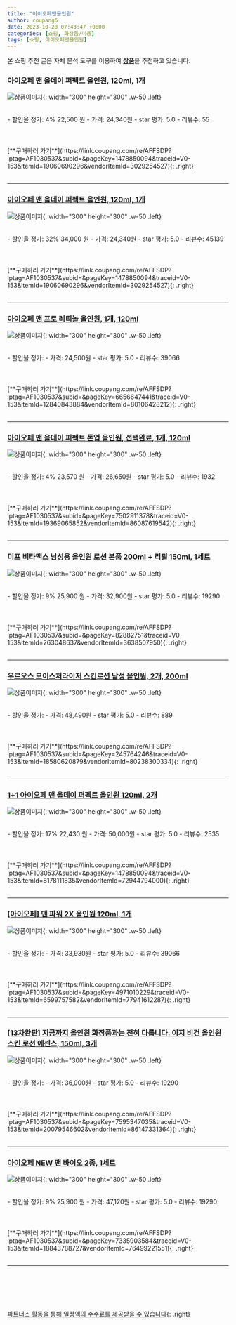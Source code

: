 ```yaml
---
title: "아이오페맨올인원"
author: coupang6
date: 2023-10-28 07:43:47 +0800
categories: [쇼핑, 화장품/미용]
tags: [쇼핑, 아이오페맨올인원]
---
```


본 쇼핑 추천 글은 자체 분석 도구를 이용하여 [**상품**](https://link.coupang.com/a/bao1ui)을 추천하고 있습니다.

### [아이오페 맨 올데이 퍼펙트 올인원, 120ml, 1개](https://link.coupang.com/re/AFFSDP?lptag=AF1030537&subid=&pageKey=1478850094&traceid=V0-153&itemId=19060690296&vendorItemId=3029254527)

![상품이미지](https://thumbnail9.coupangcdn.com/thumbnails/remote/230x230ex/image/retail/images/4529787302623674-343426d6-76fd-4b54-a697-038b07418e0c.jpg){: width="300" height="300" .w-50 .left}


<br>
- 할인율 정가: 4%  22,500   원
- 가격: 24,340원
- star 평가: 5.0
- 리뷰수: 55
<br>
<br>
<br>
<br>
[**구매하러 가기**](https://link.coupang.com/re/AFFSDP?lptag=AF1030537&subid=&pageKey=1478850094&traceid=V0-153&itemId=19060690296&vendorItemId=3029254527){: .right}
<br>
<br>

---

### [아이오페 맨 올데이 퍼펙트 올인원, 120ml, 1개](https://link.coupang.com/re/AFFSDP?lptag=AF1030537&subid=&pageKey=1478850094&traceid=V0-153&itemId=19060690296&vendorItemId=3029254527)

![상품이미지](https://thumbnail9.coupangcdn.com/thumbnails/remote/230x230ex/image/retail/images/4529787302623674-343426d6-76fd-4b54-a697-038b07418e0c.jpg){: width="300" height="300" .w-50 .left}


<br>
- 할인율 정가: 32%  34,000   원
- 가격: 24,340원
- star 평가: 5.0
- 리뷰수: 45139
<br>
<br>
<br>
<br>
[**구매하러 가기**](https://link.coupang.com/re/AFFSDP?lptag=AF1030537&subid=&pageKey=1478850094&traceid=V0-153&itemId=19060690296&vendorItemId=3029254527){: .right}
<br>
<br>

---

### [아이오페 맨 프로 레티놀 올인원, 1개, 120ml](https://link.coupang.com/re/AFFSDP?lptag=AF1030537&subid=&pageKey=6656647441&traceid=V0-153&itemId=12840843884&vendorItemId=80106428212)

![상품이미지](https://thumbnail9.coupangcdn.com/thumbnails/remote/230x230ex/image/retail/images/2541871353328230-26c895e7-adef-40b8-a50e-97e3daa16fe9.jpg){: width="300" height="300" .w-50 .left}


<br>
- 할인율 정가: 
- 가격: 24,500원
- star 평가: 5.0
- 리뷰수: 39066
<br>
<br>
<br>
<br>
[**구매하러 가기**](https://link.coupang.com/re/AFFSDP?lptag=AF1030537&subid=&pageKey=6656647441&traceid=V0-153&itemId=12840843884&vendorItemId=80106428212){: .right}
<br>
<br>

---

### [아이오페 맨 올데이 퍼펙트 톤업 올인원, 선택완료, 1개, 120ml](https://link.coupang.com/re/AFFSDP?lptag=AF1030537&subid=&pageKey=7502911378&traceid=V0-153&itemId=19369065852&vendorItemId=86087619542)

![상품이미지](https://thumbnail10.coupangcdn.com/thumbnails/remote/230x230ex/image/retail/images/2023/05/26/12/5/f52c007b-c916-4607-ab54-bb661518f246.jpg){: width="300" height="300" .w-50 .left}


<br>
- 할인율 정가: 4%  23,570   원
- 가격: 26,650원
- star 평가: 5.0
- 리뷰수: 1932
<br>
<br>
<br>
<br>
[**구매하러 가기**](https://link.coupang.com/re/AFFSDP?lptag=AF1030537&subid=&pageKey=7502911378&traceid=V0-153&itemId=19369065852&vendorItemId=86087619542){: .right}
<br>
<br>

---

### [미프 비타맥스 남성용 올인원 로션 본품 200ml + 리필 150ml, 1세트](https://link.coupang.com/re/AFFSDP?lptag=AF1030537&subid=&pageKey=82882751&traceid=V0-153&itemId=263048637&vendorItemId=3638507950)

![상품이미지](https://thumbnail9.coupangcdn.com/thumbnails/remote/230x230ex/image/retail/images/3228854919453075-5789dbcb-9c34-4609-bf0a-7a33e52f7ddc.jpg){: width="300" height="300" .w-50 .left}


<br>
- 할인율 정가: 9%  25,900   원
- 가격: 32,900원
- star 평가: 5.0
- 리뷰수: 19290
<br>
<br>
<br>
<br>
[**구매하러 가기**](https://link.coupang.com/re/AFFSDP?lptag=AF1030537&subid=&pageKey=82882751&traceid=V0-153&itemId=263048637&vendorItemId=3638507950){: .right}
<br>
<br>

---

### [우르오스 모이스처라이저 스킨로션 남성 올인원, 2개, 200ml](https://link.coupang.com/re/AFFSDP?lptag=AF1030537&subid=&pageKey=245764246&traceid=V0-153&itemId=18580620879&vendorItemId=80238300334)

![상품이미지](https://thumbnail9.coupangcdn.com/thumbnails/remote/230x230ex/image/vendor_inventory/07cd/dee04bcdb7d0f33209473fd834ec86c77355fb48f9fafeaf95879903ab93.jpg){: width="300" height="300" .w-50 .left}


<br>
- 할인율 정가: 
- 가격: 48,490원
- star 평가: 5.0
- 리뷰수: 889
<br>
<br>
<br>
<br>
[**구매하러 가기**](https://link.coupang.com/re/AFFSDP?lptag=AF1030537&subid=&pageKey=245764246&traceid=V0-153&itemId=18580620879&vendorItemId=80238300334){: .right}
<br>
<br>

---

### [1+1 아이오페 맨 올데이 퍼펙트 올인원 120ml, 2개](https://link.coupang.com/re/AFFSDP?lptag=AF1030537&subid=&pageKey=1478850094&traceid=V0-153&itemId=8178111835&vendorItemId=72944794000)

![상품이미지](https://thumbnail10.coupangcdn.com/thumbnails/remote/230x230ex/image/vendor_inventory/3855/a566286195b895be4df7a465cd45dec9b54a432f581e38905ca44b0ca081.jpg){: width="300" height="300" .w-50 .left}


<br>
- 할인율 정가: 17%  22,430   원
- 가격: 50,000원
- star 평가: 5.0
- 리뷰수: 2535
<br>
<br>
<br>
<br>
[**구매하러 가기**](https://link.coupang.com/re/AFFSDP?lptag=AF1030537&subid=&pageKey=1478850094&traceid=V0-153&itemId=8178111835&vendorItemId=72944794000){: .right}
<br>
<br>

---

### [[아이오페] 맨 파워 2X 올인원 120ml, 1개](https://link.coupang.com/re/AFFSDP?lptag=AF1030537&subid=&pageKey=4971010229&traceid=V0-153&itemId=6599757582&vendorItemId=77941612287)

![상품이미지](https://thumbnail6.coupangcdn.com/thumbnails/remote/230x230ex/image/vendor_inventory/e503/5920206afbdb8fbb338468f87fd1460287ee373a846016aacdaa85b2452c.jpg){: width="300" height="300" .w-50 .left}


<br>
- 할인율 정가: 
- 가격: 33,930원
- star 평가: 5.0
- 리뷰수: 39066
<br>
<br>
<br>
<br>
[**구매하러 가기**](https://link.coupang.com/re/AFFSDP?lptag=AF1030537&subid=&pageKey=4971010229&traceid=V0-153&itemId=6599757582&vendorItemId=77941612287){: .right}
<br>
<br>

---

### [[13차완판] 지금까지 올인원 화장품과는 전혀 다릅니다. 이지 비건 올인원 스킨 로션 에센스, 150ml, 3개](https://link.coupang.com/re/AFFSDP?lptag=AF1030537&subid=&pageKey=7595347035&traceid=V0-153&itemId=20079546602&vendorItemId=86147331364)

![상품이미지](https://thumbnail6.coupangcdn.com/thumbnails/remote/230x230ex/image/vendor_inventory/326c/bedb4d5c17ac34fd9a8838fb8f61c9b2e30b43df6ce80bdc27d1367d2c31.jpg){: width="300" height="300" .w-50 .left}


<br>
- 할인율 정가: 
- 가격: 36,000원
- star 평가: 5.0
- 리뷰수: 19290
<br>
<br>
<br>
<br>
[**구매하러 가기**](https://link.coupang.com/re/AFFSDP?lptag=AF1030537&subid=&pageKey=7595347035&traceid=V0-153&itemId=20079546602&vendorItemId=86147331364){: .right}
<br>
<br>

---

### [아이오페 NEW 맨 바이오 2종, 1세트](https://link.coupang.com/re/AFFSDP?lptag=AF1030537&subid=&pageKey=7335903584&traceid=V0-153&itemId=18843788727&vendorItemId=76499221551)

![상품이미지](https://thumbnail8.coupangcdn.com/thumbnails/remote/230x230ex/image/retail/images/2612482046361337-d12fe48a-5020-4809-8fd0-ad7ad2dd59d9.jpg){: width="300" height="300" .w-50 .left}


<br>
- 할인율 정가: 9%  25,900   원
- 가격: 47,120원
- star 평가: 5.0
- 리뷰수: 19290
<br>
<br>
<br>
<br>
[**구매하러 가기**](https://link.coupang.com/re/AFFSDP?lptag=AF1030537&subid=&pageKey=7335903584&traceid=V0-153&itemId=18843788727&vendorItemId=76499221551){: .right}
<br>
<br>

---
<br><br><br><br><br> [파트너스 활동을 통해 일정액의 수수료를 제공받을 수 있습니다](https://link.coupang.com/a/bao1ui){: .right}